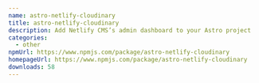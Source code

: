 ```yaml
---
name: astro-netlify-cloudinary
title: astro-netlify-cloudinary
description: Add Netlify CMS’s admin dashboard to your Astro project
categories:
  - other
npmUrl: https://www.npmjs.com/package/astro-netlify-cloudinary
homepageUrl: https://www.npmjs.com/package/astro-netlify-cloudinary
downloads: 58
---
```

